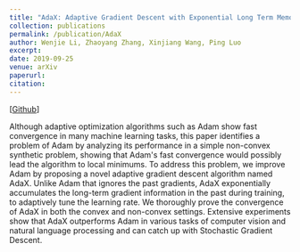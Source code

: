 ```yaml
---
title: "AdaX: Adaptive Gradient Descent with Exponential Long Term Memory"
collection: publications
permalink: /publication/AdaX
author: Wenjie Li, Zhaoyang Zhang, Xinjiang Wang, Ping Luo
excerpt: 
date: 2019-09-25
venue: arXiv
paperurl:
citation:
---
```

[[Github](https://github.com/WilliamLwj/AdaX)]

Although adaptive optimization algorithms such as Adam show fast convergence in many machine learning tasks, this paper identifies a problem of Adam by analyzing its performance in a simple non-convex synthetic problem, showing that Adam's fast convergence would possibly lead the algorithm to local minimums. To address this problem, we improve Adam by proposing a novel adaptive gradient descent algorithm named AdaX. Unlike Adam that ignores the past gradients, AdaX exponentially accumulates the long-term gradient information in the past during training, to adaptively tune the learning rate. We thoroughly prove the convergence of AdaX in both the convex and non-convex settings. Extensive experiments show that AdaX outperforms Adam in various tasks of computer vision and natural language processing and can catch up with Stochastic Gradient Descent.
